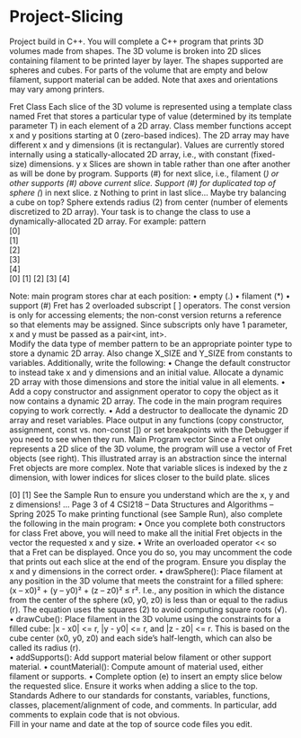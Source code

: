 # Project-Slicing
Project build in C++.
You will complete a C++ program that prints 3D 
volumes made from shapes. The 3D volume is broken 
into 2D slices containing filament to be printed layer 
by layer. The shapes supported are spheres and cubes. 
For parts of the volume that are empty and below 
filament, support material can be added. Note that axes and orientations may vary among 
printers. 



Fret Class 
Each slice of the 3D volume is represented using a template class named Fret that stores 
a particular type of value (determined by its template parameter T) in each element of a 
2D array. Class member functions accept x and y positions starting at 0 (zero-based 
indices). The 2D array may have different x and y dimensions (it is rectangular). 
Values are currently stored internally using a statically-allocated 2D array, i.e., with 
constant (fixed-size) dimensions. 
y 
x 
Slices are shown in table rather than one after another as 
will be done by program. 
Supports (#) for 
next slice, i.e., 
filament (*) or 
other supports 
(#) above 
current slice. 
Support (#) for 
duplicated top 
of sphere (*) in 
next slice. 
z 
Nothing to 
print in last 
slice… 
Maybe try 
balancing a 
cube on 
top? 
Sphere extends 
radius (2) from 
center (number 
of elements 
discretized to 
2D array). 
Your task is to change the class to use a dynamically-allocated 2D array. For example: 
pattern   
[0]  
[1]  
[2]  
[3]  
[4]  
[0] [1] [2] [3] [4] 

Note: main program 
stores char at each 
position: 
• empty (.) 
• filament (*) 
• support (#) 
Fret has 2 overloaded subscript [ ] operators. The const version is only for accessing 
elements; the non-const version returns a reference so that elements may be assigned. 
Since subscripts only have 1 parameter, x and y must be passed as a pair<int, int>.  
Modify the data type of member pattern to be an appropriate pointer type to store a 
dynamic 2D array. Also change X_SIZE and Y_SIZE from constants to variables. 
Additionally, write the following: 
• Change the default constructor to instead take x and y dimensions and an initial value. 
Allocate a dynamic 2D array with those dimensions and store the initial value in all 
elements. 
• Add a copy constructor and assignment operator to copy the object as it now contains 
a dynamic 2D array. The code in the main program requires copying to work correctly. 
• Add a destructor to deallocate the dynamic 2D array and reset variables. 
Place output in any functions (copy constructor, assignment, const vs. non-const []) 
or set breakpoints with the Debugger if you need to see when they run. 
Main Program 
vector 
Since a Fret only represents a 2D slice of 
the 3D volume, the program will use a 
vector of Fret objects (see right). This 
illustrated array is an abstraction since the 
internal Fret objects are more complex. 
Note that variable slices is indexed by the 
z dimension, with lower indices for slices 
closer to the build plate. 
slices 

[0] 
[1] 
See the Sample Run to ensure you understand which are the x, y and z dimensions! 
… 
Page 3 of 4 
CSI218 – Data Structures and Algorithms – Spring 2025 
To make printing functional (see Sample Run), also complete the following in the main 
program: 
• Once you complete both constructors for class Fret above, you will need to make all 
the initial Fret objects in the vector the requested x and y size. 
• Write an overloaded operator << so that a Fret can be displayed. Once you do 
so, you may uncomment the code that prints out each slice at the end of the program. 
Ensure you display the x and y dimensions in the correct order. 
• drawSphere(): Place filament at any position in the 3D volume that meets the 
constraint for a filled sphere: (x – x0)² + (y – y0)² + (z – z0)² ≤ r². I.e., any position in 
which the distance from the center of the sphere (x0, y0, z0) is less than or equal to the 
radius (r). The equation uses the squares (2) to avoid computing square roots (√).  
• drawCube(): Place filament in the 3D volume using the constraints for a filled cube: 
|x - x0| <= r, |y - y0| <= r, and |z - z0| <= r. This is based on the cube center (x0, y0, z0) 
and each side’s half-length, which can also be called its radius (r).  
• addSupports(): Add support material below filament or other support material. 
• countMaterial(): Compute amount of material used, either filament or supports. 
• Complete option (e) to insert an empty slice below the requested slice. Ensure it works 
when adding a slice to the top. 
Standards 
Adhere to our standards for constants, variables, functions, classes, placement/alignment 
of code, and comments.  In particular, add comments to explain code that is not obvious.  
Fill in your name and date at the top of source code files you edit. 
